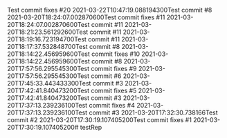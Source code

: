 Test commit fixes #20 2021-03-22T10:47:19.088194300Test commit #8 2021-03-20T18:24:07.002870600Test commit fixes #11 2021-03-20T18:24:07.002870600Test commit #11 2021-03-20T18:21:23.561292600Test commit #11 2021-03-20T18:19:16.723194700Test commit #11 2021-03-20T18:17:37.532848700Test commit #8 2021-03-20T18:14:22.456959600Test commit fixes #10 2021-03-20T18:14:22.456959600Test commit #8 2021-03-20T17:57:56.295545300Test commit fixes #9 2021-03-20T17:57:56.295545300Test commit #6 2021-03-20T17:45:33.443433300Test commit #3 2021-03-20T17:42:41.840473200Test commit fixes #5 2021-03-20T17:42:41.840473200Test commit #3 2021-03-20T17:37:13.239236100Test commit fixes #4 2021-03-20T17:37:13.239236100Test commit #3 2021-03-20T17:32:30.738166Test commit #2 2021-03-20T17:30:19.107405200Test commit fixes #1 2021-03-20T17:30:19.107405200# testRep
